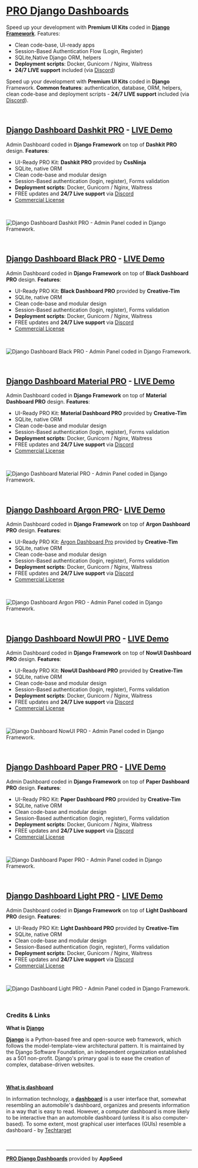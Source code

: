# [PRO Django Dashboards](https://appseed.us/bundles/django-admin-dashboards-pro) 

Speed up your development with **Premium UI Kits** coded in **[Django Framework](https://www.djangoproject.com/)**. Features: 

- Clean code-base, UI-ready apps
- Session-Based Authentication Flow (Login, Register) 
- SQLite,Native Django ORM, helpers 
- **Deployment scripts**: Docker, Gunicorn / Nginx, Waitress
- **24/7 LIVE support** included (via [Discord](https://discord.gg/fZC6hup))

Speed up your development with **Premium UI Kits** coded in **Django** Framework. **Common features**: authentication, database, ORM, helpers, clean code-base and deployment scripts - **24/7 LIVE support** included (via [Discord](https://discord.gg/fZC6hup)).

<br />

## [Django Dashboard Dashkit PRO](https://appseed.us/admin-dashboards/django-dashboard-dashkit-pro) - [LIVE Demo](https://django-dashboard-dashkit-pro.appseed.us/login/)

Admin Dashboard coded in **Django Framework** on top of **Dashkit PRO** design. **Features**:

- UI-Ready PRO Kit: **Dashkit PRO** provided by **CssNinja**
- SQLite, native ORM
- Clean code-base and modular design
- Session-Based authentication (login, register), Forms validation
- **Deployment scripts**: Docker, Gunicorn / Nginx, Waitress
- FREE updates and **24/7 Live support** via [Discord](https://discord.gg/fZC6hup)
- [Commercial License](./LICENSE.md)

<br />

![Django Dashboard Dashkit PRO - Admin Panel coded in Django Framework.](https://raw.githubusercontent.com/app-generator/static/master/products/django-dashboard-dashkit-pro-screen.png)

<br />

## [Django Dashboard Black PRO](https://appseed.us/admin-dashboards/django-dashboard-black-pro) - [LIVE Demo](https://django-dashboard-black-pro.appseed.us/login/)

Admin Dashboard coded in **Django Framework** on top of **Black Dashboard PRO** design. **Features**:

- UI-Ready PRO Kit: **Black Dashboard PRO** provided by **Creative-Tim**
- SQLite, native ORM
- Clean code-base and modular design
- Session-Based authentication (login, register), Forms validation
- **Deployment scripts**: Docker, Gunicorn / Nginx, Waitress
- FREE updates and **24/7 Live support** via [Discord](https://discord.gg/fZC6hup)
- [Commercial License](./LICENSE.md)

<br />

![Django Dashboard Black PRO - Admin Panel coded in Django Framework.](https://raw.githubusercontent.com/app-generator/static/master/products/django-dashboard-black-pro-screen.png)

<br />

## [Django Dashboard Material PRO](https://appseed.us/admin-dashboards/django-dashboard-material-pro) - [LIVE Demo](https://django-dashboard-material-pro.appseed.us/login/)

Admin Dashboard coded in **Django Framework** on top of **Material Dashboard PRO** design. **Features**:

- UI-Ready PRO Kit: **Material Dashboard PRO** provided by **Creative-Tim**
- SQLite, native ORM
- Clean code-base and modular design
- Session-Based authentication (login, register), Forms validation
- **Deployment scripts**: Docker, Gunicorn / Nginx, Waitress
- FREE updates and **24/7 Live support** via [Discord](https://discord.gg/fZC6hup)
- [Commercial License](./LICENSE.md)

<br />

![Django Dashboard Material PRO - Admin Panel coded in Django Framework.](https://raw.githubusercontent.com/app-generator/static/master/products/django-dashboard-material-pro-screen.png)

<br />

## [Django Dashboard Argon PRO](https://appseed.us/admin-dashboards/django-dashboard-argon-pro)- [LIVE Demo](https://django-dashboard-argon-pro.appseed.us/login/)

Admin Dashboard coded in **Django Framework** on top of **Argon Dashboard PRO** design. **Features**:

- UI-Ready PRO Kit: [Argon Dashboard Pro](https://www.creative-tim.com/product/material-dashboard-pro) provided by **Creative-Tim**
- SQLite, native ORM
- Clean code-base and modular design
- Session-Based authentication (login, register), Forms validation
- **Deployment scripts**: Docker, Gunicorn / Nginx, Waitress
- FREE updates and **24/7 Live support** via [Discord](https://discord.gg/fZC6hup)
- [Commercial License](./LICENSE.md)

<br />

![Django Dashboard Argon PRO - Admin Panel coded in Django Framework.](https://raw.githubusercontent.com/app-generator/static/master/products/django-dashboard-argon-pro-screen.png)

<br />

## [Django Dashboard NowUI PRO](https://appseed.us/admin-dashboards/django-dashboard-nowui-pro) - [LIVE Demo](https://django-dashboard-nowui-pro.appseed.us/login/)

Admin Dashboard coded in **Django Framework** on top of **NowUI Dashboard PRO** design. **Features**:

- UI-Ready PRO Kit: **NowUI Dashboard PRO** provided by **Creative-Tim**
- SQLite, native ORM
- Clean code-base and modular design
- Session-Based authentication (login, register), Forms validation
- **Deployment scripts**: Docker, Gunicorn / Nginx, Waitress
- FREE updates and **24/7 Live support** via [Discord](https://discord.gg/fZC6hup)
- [Commercial License](./LICENSE.md)

<br />

![Django Dashboard NowUI PRO - Admin Panel coded in Django Framework.](https://raw.githubusercontent.com/app-generator/static/master/products/django-dashboard-nowui-pro-screen.png)

<br />

## [Django Dashboard Paper PRO](https://appseed.us/admin-dashboards/django-dashboard-paper-pro) - [LIVE Demo](https://django-dashboard-paper-pro.appseed.us/login/)

Admin Dashboard coded in **Django Framework** on top of **Paper Dashboard PRO** design. **Features**:

- UI-Ready PRO Kit: **Paper Dashboard PRO** provided by **Creative-Tim**
- SQLite, native ORM
- Clean code-base and modular design
- Session-Based authentication (login, register), Forms validation
- **Deployment scripts**: Docker, Gunicorn / Nginx, Waitress
- FREE updates and **24/7 Live support** via [Discord](https://discord.gg/fZC6hup)
- [Commercial License](./LICENSE.md)

<br />

![Django Dashboard Paper PRO - Admin Panel coded in Django Framework.](https://raw.githubusercontent.com/app-generator/static/master/products/django-dashboard-paper-pro-screen.png)

<br />

## [Django Dashboard Light PRO](https://appseed.us/admin-dashboards/django-dashboard-light-pro) - [LIVE Demo](https://django-dashboard-light-pro.appseed.us/login/)

Admin Dashboard coded in **Django Framework** on top of **Light Dashboard PRO** design. **Features**:

- UI-Ready PRO Kit: **Light Dashboard PRO** provided by **Creative-Tim**
- SQLite, native ORM
- Clean code-base and modular design
- Session-Based authentication (login, register), Forms validation
- **Deployment scripts**: Docker, Gunicorn / Nginx, Waitress
- FREE updates and **24/7 Live support** via [Discord](https://discord.gg/fZC6hup)
- [Commercial License](./LICENSE.md)

<br />

![Django Dashboard Light PRO - Admin Panel coded in Django Framework.](https://raw.githubusercontent.com/app-generator/static/master/products/django-dashboard-light-pro-screen.png)

<br />

### Credits & Links

**What is [Django](https://www.djangoproject.com/)**

**[Django](https://www.djangoproject.com/)** is a Python-based free and open-source web framework, which follows the model-template-view architectural pattern. It is maintained by the Django Software Foundation, an independent organization established as a 501 non-profit. Django's primary goal is to ease the creation of complex, database-driven websites.

<br />

**[What is dashboard](https://en.wikipedia.org/wiki/Dashboard_(business))**

In information technology, a **[dashboard](https://en.wikipedia.org/wiki/Dashboard_(business))** is a user interface that, somewhat resembling an automobile's dashboard, organizes and presents information in a way that is easy to read. However, a computer dashboard is more likely to be interactive than an automobile dashboard (unless it is also computer-based). To some extent, most graphical user interfaces (GUIs) resemble a dashboard - by [Techtarget](https://searchcio.techtarget.com/definition/dashboard) 

<br />

--- 
**[PRO Django Dashboards](https://appseed.us/bundles/django-admin-dashboards-pro)** provided by **AppSeed**
